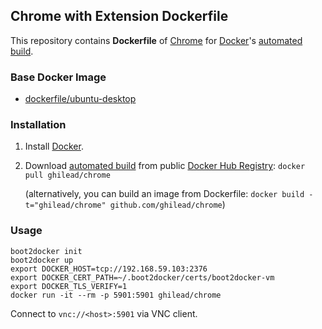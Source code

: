 ## Chrome with Extension Dockerfile


This repository contains **Dockerfile** of [Chrome](https://www.google.com/chrome/browser/) for [Docker](https://www.docker.com/)'s [automated build](https://registry.hub.docker.com/u/ghilead/chrome/).


### Base Docker Image

* [dockerfile/ubuntu-desktop](http://dockerfile.github.io/#/ubuntu-desktop)


### Installation

1. Install [Docker](https://www.docker.com/).

2. Download [automated build](https://registry.hub.docker.com/u/ghilead/chrome/) from public [Docker Hub Registry](https://registry.hub.docker.com/): `docker pull ghilead/chrome`

   (alternatively, you can build an image from Dockerfile: `docker build -t="ghilead/chrome" github.com/ghilead/chrome`)


### Usage

    boot2docker init
    boot2docker up
    export DOCKER_HOST=tcp://192.168.59.103:2376
    export DOCKER_CERT_PATH=~/.boot2docker/certs/boot2docker-vm
    export DOCKER_TLS_VERIFY=1
    docker run -it --rm -p 5901:5901 ghilead/chrome


Connect to `vnc://<host>:5901` via VNC client.
